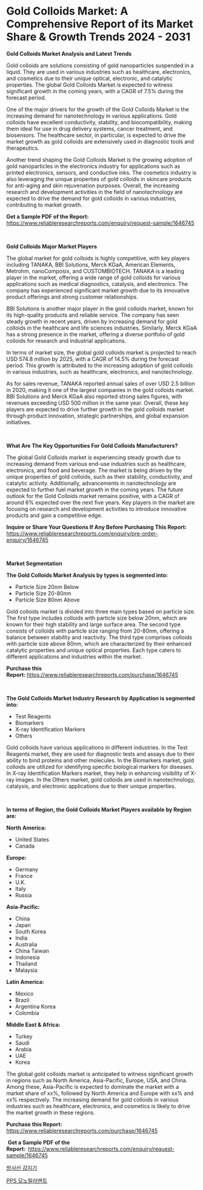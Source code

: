 <p><h1>Gold Colloids Market: A Comprehensive Report of its Market Share & Growth Trends 2024 - 2031</h1></p><p><strong>Gold Colloids Market Analysis and Latest Trends</strong></p>
<p><p>Gold colloids are solutions consisting of gold nanoparticles suspended in a liquid. They are used in various industries such as healthcare, electronics, and cosmetics due to their unique optical, electronic, and catalytic properties. The global Gold Colloids Market is expected to witness significant growth in the coming years, with a CAGR of 7.5% during the forecast period.</p><p>One of the major drivers for the growth of the Gold Colloids Market is the increasing demand for nanotechnology in various applications. Gold colloids have excellent conductivity, stability, and biocompatibility, making them ideal for use in drug delivery systems, cancer treatment, and biosensors. The healthcare sector, in particular, is expected to drive the market growth as gold colloids are extensively used in diagnostic tools and therapeutics.</p><p>Another trend shaping the Gold Colloids Market is the growing adoption of gold nanoparticles in the electronics industry for applications such as printed electronics, sensors, and conductive inks. The cosmetics industry is also leveraging the unique properties of gold colloids in skincare products for anti-aging and skin rejuvenation purposes. Overall, the increasing research and development activities in the field of nanotechnology are expected to drive the demand for gold colloids in various industries, contributing to market growth.</p></p>
<p><strong>Get a Sample PDF of the Report:&nbsp;</strong> <a href="https://www.reliableresearchreports.com/enquiry/request-sample/1646745">https://www.reliableresearchreports.com/enquiry/request-sample/1646745</a></p>
<p>&nbsp;</p>
<p><strong>Gold Colloids Major Market Players</strong></p>
<p><p>The global market for gold colloids is highly competitive, with key players including TANAKA, BBI Solutions, Merck KGaA, American Elements, Metrohm, nanoComposix, and CUSTOMBIOTECH. TANAKA is a leading player in the market, offering a wide range of gold colloids for various applications such as medical diagnostics, catalysis, and electronics. The company has experienced significant market growth due to its innovative product offerings and strong customer relationships.</p><p>BBI Solutions is another major player in the gold colloids market, known for its high-quality products and reliable service. The company has seen steady growth in recent years, driven by increasing demand for gold colloids in the healthcare and life sciences industries. Similarly, Merck KGaA has a strong presence in the market, offering a diverse portfolio of gold colloids for research and industrial applications.</p><p>In terms of market size, the global gold colloids market is projected to reach USD 574.8 million by 2025, with a CAGR of 14.5% during the forecast period. This growth is attributed to the increasing adoption of gold colloids in various industries, such as healthcare, electronics, and nanotechnology.</p><p>As for sales revenue, TANAKA reported annual sales of over USD 2.5 billion in 2020, making it one of the largest companies in the gold colloids market. BBI Solutions and Merck KGaA also reported strong sales figures, with revenues exceeding USD 500 million in the same year. Overall, these key players are expected to drive further growth in the gold colloids market through product innovation, strategic partnerships, and global expansion initiatives.</p></p>
<p>&nbsp;</p>
<p><strong>What Are The Key Opportunities For Gold Colloids Manufacturers?</strong></p>
<p><p>The global Gold Colloids market is experiencing steady growth due to increasing demand from various end-use industries such as healthcare, electronics, and food and beverage. The market is being driven by the unique properties of gold colloids, such as their stability, conductivity, and catalytic activity. Additionally, advancements in nanotechnology are expected to further fuel market growth in the coming years. The future outlook for the Gold Colloids market remains positive, with a CAGR of around 6% expected over the next five years. Key players in the market are focusing on research and development activities to introduce innovative products and gain a competitive edge.</p></p>
<p><strong>Inquire or Share Your Questions If Any Before Purchasing This Report:</strong> <a href="https://www.reliableresearchreports.com/enquiry/pre-order-enquiry/1646745">https://www.reliableresearchreports.com/enquiry/pre-order-enquiry/1646745</a></p>
<p>&nbsp;</p>
<p><strong>Market Segmentation</strong></p>
<p><strong>The Gold Colloids Market Analysis by types is segmented into:</strong></p>
<p><ul><li>Particle Size 20nm Below</li><li>Particle Size 20-80nm</li><li>Particle Size 80nm Above</li></ul></p>
<p><p>Gold colloids market is divided into three main types based on particle size. The first type includes colloids with particle size below 20nm, which are known for their high stability and large surface area. The second type consists of colloids with particle size ranging from 20-80nm, offering a balance between stability and reactivity. The third type comprises colloids with particle size above 80nm, which are characterized by their enhanced catalytic properties and unique optical properties. Each type caters to different applications and industries within the market.</p></p>
<p><strong>Purchase this Report:&nbsp;</strong><a href="https://www.reliableresearchreports.com/purchase/1646745">https://www.reliableresearchreports.com/purchase/1646745</a></p>
<p>&nbsp;</p>
<p><strong>The Gold Colloids Market Industry Research by Application is segmented into:</strong></p>
<p><ul><li>Test Reagents</li><li>Biomarkers</li><li>X-ray Identification Markers</li><li>Others</li></ul></p>
<p><p>Gold colloids have various applications in different industries. In the Test Reagents market, they are used for diagnostic tests and assays due to their ability to bind proteins and other molecules. In the Biomarkers market, gold colloids are utilized for identifying specific biological markers for diseases. In X-ray Identification Markers market, they help in enhancing visibility of X-ray images. In the Others market, gold colloids are used in nanotechnology, catalysis, and electronic applications due to their unique properties.</p></p>
<p>&nbsp;</p>
<p><strong>In terms of Region, the Gold Colloids Market Players available by Region are:</strong></p>
<p>
    <p> <strong> North America: </strong>
        <ul>
            <li>United States</li>
            <li>Canada</li>
        </ul>
        </p> 
    <p> <strong> Europe: </strong>
        <ul>
            <li>Germany</li>
            <li>France</li>
            <li>U.K.</li>
            <li>Italy</li>
            <li>Russia</li>
        </ul>
        </p> 
    <p> <strong> Asia-Pacific: </strong>
        <ul>
            <li>China</li>
            <li>Japan</li>
            <li>South Korea</li>
            <li>India</li>
            <li>Australia</li>
            <li>China Taiwan</li>
            <li>Indonesia</li>
            <li>Thailand</li>
            <li>Malaysia</li>
        </ul>
        </p> 
    <p> <strong> Latin America: </strong>
        <ul>
            <li>Mexico</li>
            <li>Brazil</li>
            <li>Argentina Korea</li>
            <li>Colombia</li>
        </ul>
        </p> 
    <p> <strong> Middle East & Africa: </strong>
        <ul>
            <li>Turkey</li>
            <li>Saudi</li>
            <li>Arabia</li>
            <li>UAE</li>
            <li>Korea</li>
        </ul>
    </p>
    </p>
<p><p>The global gold colloids market is anticipated to witness significant growth in regions such as North America, Asia-Pacific, Europe, USA, and China. Among these, Asia-Pacific is expected to dominate the market with a market share of xx%, followed by North America and Europe with xx% and xx% respectively. The increasing demand for gold colloids in various industries such as healthcare, electronics, and cosmetics is likely to drive the market growth in these regions.</p></p>
<p><strong>Purchase this Report: </strong><a href="https://www.reliableresearchreports.com/purchase/1646745">https://www.reliableresearchreports.com/purchase/1646745</a></p>
<p>&nbsp;<strong>Get a Sample PDF of the Report:&nbsp;&nbsp;</strong><a href="https://www.reliableresearchreports.com/enquiry/request-sample/1646745">https://www.reliableresearchreports.com/enquiry/request-sample/1646745</a></p>
<p><strong></strong></p>
<p><p><a href="https://medium.com/@honeypie6456/%EB%B0%A9%EC%82%AC%EC%84%A0-%EA%B0%90%EC%A7%80%EA%B8%B0-%EC%8B%9C%EC%9E%A5-%EA%B7%9C%EB%AA%A8-%EC%8B%9C%EC%9E%A5-%EC%A0%84%EB%A7%9D-%EB%B0%8F-%EC%8B%9C%EC%9E%A5-%EC%98%88%EC%B8%A1-2024%EB%85%84%EB%B6%80%ED%84%B0-2031%EB%85%84-75f39616ce7b">방사선 감지기</a></p><p><a href="https://medium.com/@honeypie6456/pps-%EB%AA%A8%EB%85%B8%ED%95%84%EB%9D%BC%EB%A9%98%ED%8A%B8-%EC%8B%9C%EC%9E%A5%EC%9D%80-%EC%8B%9C%EC%9E%A5-%EC%A0%90%EC%9C%A0%EC%9C%A8-%EA%B7%9C%EB%AA%A8-%EB%B0%8F-2031%EB%85%84%EA%B9%8C%EC%A7%80-%EC%98%88%EC%B8%A1%EB%90%9C-%EC%98%88%EC%B8%A1%EC%97%90-%EC%B4%88%EC%A0%90%EC%9D%84-%EB%A7%9E%EC%B6%A5%EB%8B%88%EB%8B%A4-a099b5f4ddae">PPS 모노필라멘트</a></p></p>